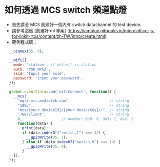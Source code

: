 # 如何透過 MCS switch 頻道點燈


* 首先請至 MCS 創建好一個內有 switch datachannel 的 test device.
* 請參考這個 [創建好 ml 專案] (https://iamblue.gitbooks.io/microlattice-js-for-linkit-rtos/content/zh-TW/intro/create.html)
* 範例程式碼：

``` js
  __pinmux(35, 8);

  __wifi({
    mode: 'station', // default is station
    auth: 'PSK_WPA2',
    ssid: 'Input your ssid',
    password: 'Input your password',
  });

  global.eventStatus.on('wifiConnect', function() {
    __mcs(
      "mqtt.mcs.mediatek.com",                  // string
      "1883",                                   // string
      "mcs/{your deviceId}/{your deviceKey}/+", // string
      '7687client',                             // string
      0,                  // number: Qo0: 0, Qo1: 1, Qo2: 2
      function(data) {
        print(data);
        if (data.indexOf("switch,1") === 14) {
          __gpioWrite(35, 1);
        } else if (data.indexOf("switch,0") === 14) {
          __gpioWrite(35, 0);
        }
    });
  });

```